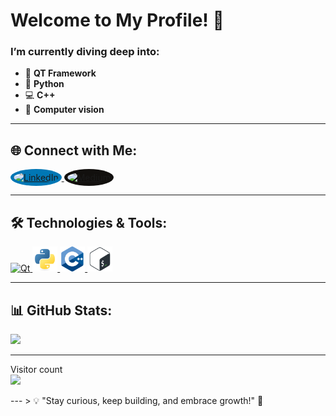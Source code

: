 # Welcome to My Profile! 👋

### I’m currently diving deep into:
- 🌟 **QT Framework**
- 🐍 **Python**
- 💻 **C++**
- 🤖 **Computer vision**

---

## 🌐 Connect with Me:
<p align="left">
  <a href="https://linkedin.com/in/mtm-x" target="_blank" rel="noreferrer">
    <img src="https://cdn.jsdelivr.net/npm/simple-icons@v3/icons/linkedin.svg" alt="LinkedIn" width="40" height="40" style="background-color:#0077B5; padding:5px; border-radius:50%;"/>
  </a> 
  <a href="https://medium.com/@mtm-x" target="_blank" rel="noreferrer">
    <img src="https://cdn.jsdelivr.net/npm/simple-icons@v3/icons/medium.svg" alt="Medium" width="40" height="40" style="background-color:#12100E; padding:5px; border-radius:50%;"/>
  </a>
</p>

---

## 🛠️ Technologies & Tools:
<p align="left"> 
  <a href="https://www.qt.io/" target="_blank" rel="noreferrer"> 
    <img src="https://upload.wikimedia.org/wikipedia/commons/0/0b/Qt_logo_2016.svg" alt="Qt" width="40" height="40"/> 
  </a> 
  <a href="https://www.python.org" target="_blank" rel="noreferrer"> 
    <img src="https://raw.githubusercontent.com/devicons/devicon/master/icons/python/python-original.svg" alt="Python" width="40" height="40"/> 
  </a>
  <a href="https://www.w3schools.com/cpp/" target="_blank" rel="noreferrer"> 
    <img src="https://raw.githubusercontent.com/devicons/devicon/master/icons/cplusplus/cplusplus-original.svg" alt="C++" width="40" height="40"/> 
  </a>
  <a href="https://www.gnu.org/software/bash/" target="_blank" rel="noreferrer"> 
    <img src="https://raw.githubusercontent.com/devicons/devicon/master/icons/bash/bash-original.svg" alt="Bash Script" width="40" height="40"/> 
  </a>
</p>

---

## 📊 GitHub Stats:
![](https://github-readme-stats.vercel.app/api/top-langs/?username=mtm-x&theme=dark&hide_border=false&include_all_commits=false&count_private=false&layout=compact)

---

<p> 
  Visitor count<br>
  <img src="https://profile-counter.glitch.me/mtm-x/count.svg" />
</p>
---
> 💡 "Stay curious, keep building, and embrace growth!" 🚀
